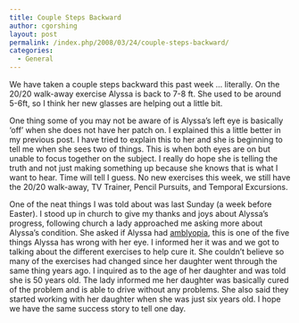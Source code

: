 ```yaml
---
title: Couple Steps Backward
author: cgorshing
layout: post
permalink: /index.php/2008/03/24/couple-steps-backward/
categories:
  - General
---
```

We have taken a couple steps backward this past week &#8230; literally. On the 20/20 walk-away exercise Alyssa is back to 7-8 ft. She used to be around 5-6ft, so I think her new glasses are helping out a little bit.

<!--more-->

One thing some of you may not be aware of is Alyssa&#8217;s left eye is basically &#8216;off&#8217; when she does not have her patch on. I explained this a little better in my previous post. I have tried to explain this to her and she is beginning to tell me when she sees two of things. This is when both eyes are on but unable to focus together on the subject. I really do hope she is telling the truth and not just making something up because she knows that is what I want to hear. Time will tell I guess. No new exercises this week, we still have the 20/20 walk-away, TV Trainer, Pencil Pursuits, and Temporal Excursions.

One of the neat things I was told about was last Sunday (a week before Easter). I stood up in church to give my thanks and joys about Alyssa&#8217;s progress, following church a lady approached me asking more about Alyssa&#8217;s condition. She asked if Alyssa had [amblyopia][1], this is one of the five things Alyssa has wrong with her eye. I informed her it was and we got to talking about the different exercises to help cure it. She couldn&#8217;t believe so many of the exercises had changed since her daughter went through the same thing years ago. I inquired as to the age of her daughter and was told she is 50 years old. The lady informed me her daughter was basically cured of the problem and is able to drive without any problems. She also said they started working with her daughter when she was just six years old. I hope we have the same success story to tell one day.

 [1]: http://en.wikipedia.org/wiki/Amblyopia